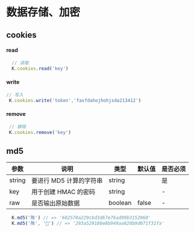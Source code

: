 # 数据存储、加密


## cookies

#### read
  ```js
    // 读取
    K.cookies.read('key')
  ```

#### write
  ```js
  // 写入
   K.cookies.write('token','fasfdahojhohjsda213412')
  ```

#### remove
  ```js
   // 移除
   K.cookies.remove('key')
  ```




## md5

|参数|说明|类型|默认值|是否必须|
|----|---|-------|-------|---|
| string| 要进行 MD5 计算的字符串 |string|  | 是 |
| key | 用于创建 HMAC 的密码 |string|  | - |
| raw | 是否输出原始数据|boolean| false | - |

  ```js
    K.md5('陈') // => '682570a229cbd3d67e76ad99b3152060'
    K.md5('陈', '🐉') // => '293a529180e8b949aa820b9d071f31fa'
  ```
